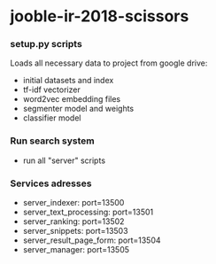 # jooble-ir-2018-scissors

### setup.py scripts
Loads all necessary data to project from google drive:
- initial datasets and index
- tf-idf vectorizer
- word2vec embedding files
- segmenter model and weights
- classifier model

### Run search system
- run all "server" scripts

### Services adresses
- server_indexer: port=13500
- server_text_processing: port=13501
- server_ranking: port=13502
- server_snippets: port=13503
- server_result_page_form: port=13504
- server_manager: port=13505

